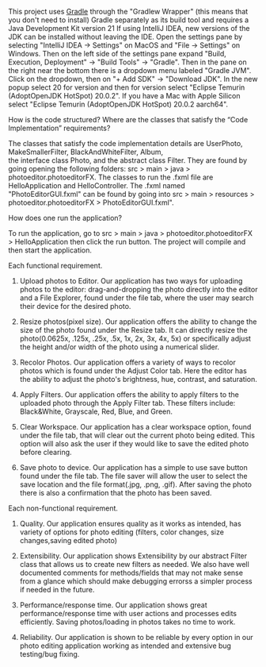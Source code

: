 This project uses [Gradle](https://gradle.org) through the "Gradlew Wrapper" (this means that you don't need to
install) Gradle separately as its build tool and requires a Java
Development Kit version 21 If using IntelliJ IDEA, new versions of the JDK can be installed without leaving the IDE.
Open the settings pane by selecting "IntelliJ IDEA -> Settings" on MacOS and "File -> Settings" on Windows. Then
on the left side of the settings pane expand "Build, Execution, Deployment" -> "Build Tools" -> "Gradle". Then in
the pane on the right near the bottom there is a dropdown menu labeled "Gradle JVM". Click on the dropdown, then on
"+ Add SDK" -> "Download JDK". In the new popup select 20 for version and then for version select
"Eclipse Temurin (AdoptOpenJDK HotSpot) 20.0.2". If you have a Mac with Apple Silicon select
"Eclipse Temurin (AdoptOpenJDK HotSpot) 20.0.2 aarch64".


How is the code structured? Where are the classes that satisfy the “Code Implementation” requirements?

The classes that satisfy the code implementation details are UserPhoto, MakeSmallerFilter, BlackAndWhiteFilter, Album,  
the interface class Photo, and the abstract class Filter.
They are found by going opening the following folders: src > main > java > photoeditor.photoeditorFX.
The classes to run the .fxml file are HelloApplication and HelloController. The .fxml named "PhotoEditorGUI.fxml" can 
be found by going into src > main > resources > photoeditor.photoeditorFX > PhotoEditorGUI.fxml".


How does one run the application?

To run the application, go to src > main > java > photoeditor.photoeditorFX > HelloApplication then click the run button.
The project will compile and then start the application.

Each functional requirement.
1. Upload photos to Editor. Our application has two ways for uploading photos to the editor: drag-and-dropping the photo directly into the editor and a File Explorer, found under the file tab, where the user may search their device for the desired photo.

2. Resize photos(pixel size). Our application offers the ability to change the size of the photo found under the Resize tab. It can directly resize the photo(0.0625x, .125x, .25x, .5x, 1x, 2x, 3x, 4x, 5x) or specifically adjust the height and/or width of the photo using a numerical slider.

3. Recolor Photos. Our application offers a variety of ways to recolor photos which is found under the Adjust Color tab. Here the editor has the ability to adjust the photo's brightness, hue, contrast, and saturation.

4. Apply Filters. Our application offers the ability to apply filters to the uploaded photo through the Apply Filter tab. These filters include: Black&White, Grayscale, Red, Blue, and Green.

5. Clear Workspace. Our application has a clear workspace option, found under the file tab, that will clear out the current photo being edited. This option will also ask the user if they would like to save the edited photo before clearing.

6. Save photo to device. Our application has a simple to use save button found under the file tab. The file saver will allow the user to select the save location and the file format(.jpg, .png, .gif). After saving the photo there is also a confirmation that the photo has been saved.

Each non-functional requirement. 

1. Quality. Our application ensures quality as it works as intended, has variety of options for photo editing (filters, color changes, size changes,saving edited photo)

2. Extensibility. Our application shows Extensibility by our abstract Filter class that allows us to create new filters as needed. We also have well documented comments for methods/fields that may not make sense from a glance which should make debugging errorss a simpler process if needed in the future.

3. Performance/response time. Our application shows great performance/response time with user actions and processes edits efficiently. Saving photos/loading in photos takes no time to work.

4. Reliability. Our application is shown to be reliable by every option in our photo editing application working as intended and extensive bug testing/bug fixing.
